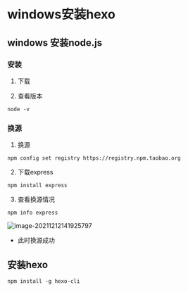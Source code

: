 # windows安装hexo

## windows 安装node.js

### 安装

1. 下载

2. 查看版本

```
node -v
```

### 换源

1. 换源

```
npm config set registry https://registry.npm.taobao.org
```

2. 下载express

```
npm install express
```

3. 查看换源情况

```
npm info express
```

![image-20211212141925797](C:/Users/herol/OneDrive/%E6%96%87%E6%A1%A3/GitHub/Figure_bed/main/image-20211212141925797.png)

- 此时换源成功



## 安装hexo

```
npm install -g hexo-cli
```


